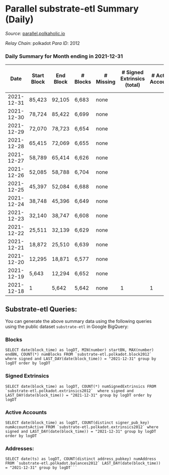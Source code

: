 # Parallel substrate-etl Summary (Daily)

_Source_: [parallel.polkaholic.io](https://parallel.polkaholic.io)

*Relay Chain*: polkadot
*Para ID*: 2012



### Daily Summary for Month ending in 2021-12-31


| Date | Start Block | End Block | # Blocks | # Missing | # Signed Extrinsics (total) | # Active Accounts | # Addresses with Balances | # Events | # Transfers | # XCM Transfers In | # XCM Transfers Out |
| ---- | ----------- | --------- | -------- | --------- | --------------------------- | ----------------- | ------------------------- | -------- | ----------- | ------------------ | ------------------- |
| 2021-12-31 | 85,423 | 92,105 | 6,683 | none |  |  | 7 | 13,373 |   |   |   |
| 2021-12-30 | 78,724 | 85,422 | 6,699 | none |  |  | 7 | 13,405 |   |   |   |
| 2021-12-29 | 72,070 | 78,723 | 6,654 | none |  |  | 7 | 13,311 |   |   |   |
| 2021-12-28 | 65,415 | 72,069 | 6,655 | none |  |  | 7 | 13,317 |   |   |   |
| 2021-12-27 | 58,789 | 65,414 | 6,626 | none |  |  | 7 | 13,259 |   |   |   |
| 2021-12-26 | 52,085 | 58,788 | 6,704 | none |  |  | 7 | 13,415 |   |   |   |
| 2021-12-25 | 45,397 | 52,084 | 6,688 | none |  |  |  | 13,382 |   |   |   |
| 2021-12-24 | 38,748 | 45,396 | 6,649 | none |  |  | 7 | 13,305 |   |   |   |
| 2021-12-23 | 32,140 | 38,747 | 6,608 | none |  |  | 7 | 13,223 |   |   |   |
| 2021-12-22 | 25,511 | 32,139 | 6,629 | none |  |  | 7 | 13,264 |   |   |   |
| 2021-12-21 | 18,872 | 25,510 | 6,639 | none |  |  | 7 | 13,285 |   |   |   |
| 2021-12-20 | 12,295 | 18,871 | 6,577 | none |  |  |  | 13,161 |   |   |   |
| 2021-12-19 | 5,643 | 12,294 | 6,652 | none |  |  | 7 | 13,310 |   |   |   |
| 2021-12-18 | 1 | 5,642 | 5,642 | none | 1 | 1 | 7 | 11,291 |   |   |   |

## Substrate-etl Queries:
You can generate the above summary data using the following queries using the public dataset `substrate-etl` in Google BigQuery:


### Blocks
```
SELECT date(block_time) as logDT, MIN(number) startBN, MAX(number) endBN, COUNT(*) numBlocks FROM `substrate-etl.polkadot.block2012`  where signed and LAST_DAY(date(block_time)) = "2021-12-31" group by logDT order by logDT
```


### Signed Extrinsics
```
SELECT date(block_time) as logDT, COUNT(*) numSignedExtrinsics FROM `substrate-etl.polkadot.extrinsics2012`  where signed and LAST_DAY(date(block_time)) = "2021-12-31" group by logDT order by logDT
```


### Active Accounts
```
SELECT date(block_time) as logDT, COUNT(distinct signer_pub_key) numAccountsActive FROM `substrate-etl.polkadot.extrinsics2012` where signed and LAST_DAY(date(block_time)) = "2021-12-31" group by logDT order by logDT
```


### Addresses:
```
SELECT date(ts) as logDT, COUNT(distinct address_pubkey) numAddress FROM `substrate-etl.polkadot.balances2012` LAST_DAY(date(block_time)) = "2021-12-31" group by logDT```

